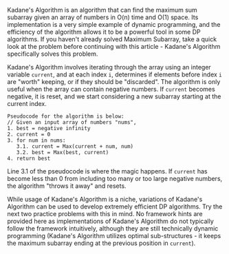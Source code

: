 Kadane's Algorithm is an algorithm that can find the maximum sum subarray given an array of numbers in O(n) time and O(1) space. Its implementation is a very simple example of dynamic programming, and the efficiency of the algorithm allows it to be a powerful tool in some DP algorithms. If you haven't already solved Maximum Subarray, take a quick look at the problem before continuing with this article - Kadane's Algorithm specifically solves this problem.

Kadane's Algorithm involves iterating through the array using an integer variable `current`, and at each index `i`, determines if elements before index `i` are "worth" keeping, or if they should be "discarded". The algorithm is only useful when the array can contain negative numbers. If `current` becomes negative, it is reset, and we start considering a new subarray starting at the current index.

```
Pseudocode for the algorithm is below:
// Given an input array of numbers "nums",
1. best = negative infinity
2. current = 0
3. for num in nums:
   3.1. current = Max(current + num, num)
   3.2. best = Max(best, current)
4. return best
```

Line 3.1 of the pseudocode is where the magic happens. If `current` has become less than 0 from including too many or too large negative numbers, the algorithm "throws it away" and resets.

While usage of Kadane's Algorithm is a niche, variations of Kadane's Algorithm can be used to develop extremely efficient DP algorithms. Try the next two practice problems with this in mind. No framework hints are provided here as implementations of Kadane's Algorithm do not typically follow the framework intuitively, although they are still technically dynamic programming (Kadane's Algorithm utilizes optimal sub-structures - it keeps the maximum subarray ending at the previous position in `current`).

